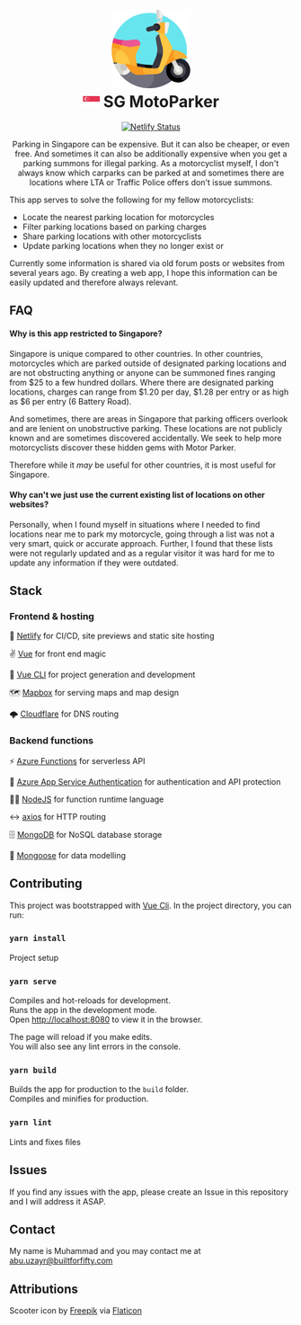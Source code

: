 <h1 align="center">
    <img alt="Motoparker" title="Motoparker" src="https://github.com/abuuzayr/motoparker/blob/master/src/assets/logo.png" width="140"> </br>
    <img src="https://github.com/abuuzayr/motoparker/blob/master/src/assets/sg.svg" alt="SG" width="30"> SG MotoParker
</h1>

<p align="center">
    <a href="https://app.netlify.com/sites/motoparker/deploys" rel="nofollow" class="rich-diff-level-one"><img src="https://api.netlify.com/api/v1/badges/b92f8145-72e2-449d-8dea-4d2bcb86b988/deploy-status" alt="Netlify Status" style="max-width:100%;"></a>
</p>

<p align="center">
Parking in Singapore can be expensive. But it can also be cheaper, or even free. And sometimes it can also be additionally expensive when you get a parking summons for illegal parking. As a motorcyclist myself, I don't always know which carparks can be parked at and sometimes there are locations where LTA or Traffic Police offers don't issue summons. 
</p>

This app serves to solve the following for my fellow motorcyclists:

- Locate the nearest parking location for motorcycles
- Filter parking locations based on parking charges
- Share parking locations with other motorcyclists
- Update parking locations when they no longer exist or 

Currently some information is shared via old forum posts or websites from several years ago. By creating a web app, I hope this information can be easily updated and therefore always relevant.

## FAQ

#### Why is this app restricted to Singapore?

Singapore is unique compared to other countries. In other countries, motorcycles which are parked outside of designated parking locations and are not obstructing anything or anyone can be summoned fines ranging from $25 to a few hundred dollars. Where there are designated parking locations, charges can range from $1.20 per day, $1.28 per entry or as high as $6 per entry (6 Battery Road). 

And sometimes, there are areas in Singapore that parking officers overlook and are lenient on unobstructive parking. These locations are not publicly known and are sometimes discovered accidentally. We seek to help more motorcyclists discover these hidden gems with Motor Parker.

Therefore while it _may_ be useful for other countries, it is most useful for Singapore.

#### Why can't we just use the current existing list of locations on other websites?

Personally, when I found myself in situations where I needed to find locations near me to park my motorcycle, going through a list was not a very smart, quick or accurate approach. Further, I found that these lists were not regularly updated and as a regular visitor it was hard for me to update any information if they were outdated. 

## Stack

### Frontend & hosting

:rocket: [Netlify](https://www.netlify.com/) for CI/CD, site previews and static site hosting

:v: [Vue](https://vuejs.org/) for front end magic

:vulcan_salute: [Vue CLI](https://cli.vuejs.org/) for project generation and development

:world_map: [Mapbox](https://www.mapbox.com/) for serving maps and map design

:cloud_with_lightning: [Cloudflare](https://www.cloudflare.com/) for DNS routing

### Backend functions

:zap: [Azure Functions](https://azure.microsoft.com/en-us/services/functions/) for serverless API

:information_desk_person: [Azure App Service Authentication](https://docs.microsoft.com/en-us/azure/app-service/overview-authentication-authorization) for authentication and API protection

:man_cartwheeling: [NodeJS](https://nodejs.org/) for function runtime language

:left_right_arrow: [axios](https://github.com/axios/axios) for HTTP routing

:file_cabinet: [MongoDB](https://www.mongodb.com/) for NoSQL database storage

:file_folder: [Mongoose](https://mongoosejs.com/) for data modelling

## Contributing

This project was bootstrapped with [Vue Cli](https://github.com/vuejs/vue-cli). In the project directory, you can run:

### `yarn install`

Project setup

### `yarn serve`

Compiles and hot-reloads for development.<br>
Runs the app in the development mode.<br>
Open [http://localhost:8080](http://localhost:8080) to view it in the browser.

The page will reload if you make edits.<br>
You will also see any lint errors in the console.

### `yarn build`

Builds the app for production to the `build` folder.<br>
Compiles and minifies for production.

### `yarn lint`

Lints and fixes files

## Issues

If you find any issues with the app, please create an Issue in this repository and I will address it ASAP. 

## Contact

My name is Muhammad and you may contact me at abu.uzayr@builtforfifty.com

## Attributions

Scooter icon by <a href="https://www.flaticon.com/authors/freepik" title="Freepik" target="_blank">Freepik</a> via <a href="https://www.flaticon.com/" title="Flaticon" target="_blank">Flaticon</a>

